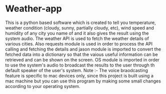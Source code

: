 # Weather-app
This is a python based software which is created to tell you temperature, weather condition (cloudy, sunny, partially cloudy, etc), wind speed and humidity of any city you name of and it also gives the result using the system audio. The weather API is used to fetch the weather details of various cities. Also requests module is used in order to process the API calling and fetching the details and jason module is imported to convert the fetched data into a dictionary so that the vaious useful information can be retrieved and can be shown on the screen.
OS module is imported in order to use the system's audio to broadcast the results to the user through th default speaker of the user's system.
Note :- The voice braodcasting feature is specific to mac devices only, since this project is built using a mac machine but you can use this program by making some small changes according to your operating system.
